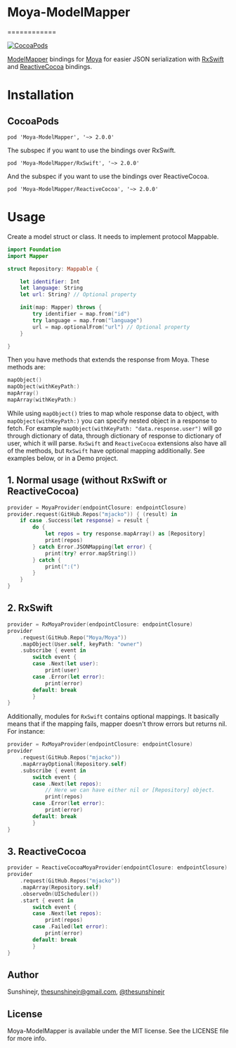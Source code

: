 # Moya-ModelMapper
============

[![CocoaPods](https://img.shields.io/cocoapods/v/Moya-ModelMapper.svg)](https://github.com/sunshinejr/Moya-ModelMapper)

[ModelMapper](https://github.com/lyft/mapper) bindings for
[Moya](https://github.com/Moya/Moya) for easier JSON serialization with [RxSwift](https://github.com/ReactiveX/RxSwift) and [ReactiveCocoa](https://github.com/ReactiveCocoa/ReactiveCocoa) bindings.

# Installation

## CocoaPods

```
pod 'Moya-ModelMapper', '~> 2.0.0'
```

The subspec if you want to use the bindings over RxSwift.
```
pod 'Moya-ModelMapper/RxSwift', '~> 2.0.0'
```

And the subspec if you want to use the bindings over ReactiveCocoa.
```
pod 'Moya-ModelMapper/ReactiveCocoa', '~> 2.0.0'
```

# Usage

Create a model struct or class. It needs to implement protocol Mappable.

```swift
import Foundation
import Mapper

struct Repository: Mappable {

    let identifier: Int
    let language: String
    let url: String? // Optional property

    init(map: Mapper) throws {
        try identifier = map.from("id")
        try language = map.from("language")
        url = map.optionalFrom("url") // Optional property
    }

}
```

Then you have methods that extends the response from Moya. These methods are:
```swift
mapObject()
mapObject(withKeyPath:)
mapArray()
mapArray(withKeyPath:)
```

While using `mapObject()` tries to map whole response data to object,
with `mapObject(withKeyPath:)` you can specify nested object in a response to
fetch. For example `mapObject(withKeyPath: "data.response.user")` will go through
dictionary of data, through dictionary of response to dictionary of user, which it
will parse. `RxSwift` and `ReactiveCocoa` extensions also have all of the methods,
but `RxSwift` have optional mapping additionally. See examples below, or in a Demo
project.

## 1. Normal usage (without RxSwift or ReactiveCocoa)

```swift
provider = MoyaProvider(endpointClosure: endpointClosure)
provider.request(GitHub.Repos("mjacko")) { (result) in
    if case .Success(let response) = result {
        do {
            let repos = try response.mapArray() as [Repository]
            print(repos)
        } catch Error.JSONMapping(let error) {
            print(try? error.mapString())
        } catch {
            print(":(")
        }
    }
}
```

## 2. RxSwift
```swift
provider = RxMoyaProvider(endpointClosure: endpointClosure)
provider
    .request(GitHub.Repo("Moya/Moya"))
    .mapObject(User.self, keyPath: "owner")
    .subscribe { event in
        switch event {
        case .Next(let user):
            print(user)
        case .Error(let error):
            print(error)
        default: break
        }
}
```

Additionally, modules for `RxSwift` contains optional mappings. It basically means that if the mapping fails, mapper doesn't throw errors but returns nil. For instance:

```swift
provider = RxMoyaProvider(endpointClosure: endpointClosure)
provider
    .request(GitHub.Repos("mjacko"))
    .mapArrayOptional(Repository.self)
    .subscribe { event in
        switch event {
        case .Next(let repos):
            // Here we can have either nil or [Repository] object.
            print(repos)
        case .Error(let error):
            print(error)
        default: break
        }
}
```


## 3. ReactiveCocoa
```swift
provider = ReactiveCocoaMoyaProvider(endpointClosure: endpointClosure)
provider
    .request(GitHub.Repos("mjacko"))
    .mapArray(Repository.self)
    .observeOn(UIScheduler())
    .start { event in
        switch event {
        case .Next(let repos):
            print(repos)
        case .Failed(let error):
            print(error)
        default: break
        }
}
```

## Author

Sunshinejr, thesunshinejr@gmail.com, <a href="https://twitter.com/thesunshinejr">@thesunshinejr</a>

## License

Moya-ModelMapper is available under the MIT license. See the LICENSE file for more info.
